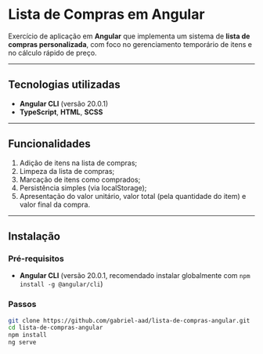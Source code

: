# Lista de Compras em Angular

Exercício de aplicação em **Angular** que implementa um sistema de **lista de compras personalizada**, com foco no gerenciamento temporário de itens e no cálculo rápido de preço.

---

##  Tecnologias utilizadas

- **Angular CLI** (versão 20.0.1)
- **TypeScript**, **HTML**, **SCSS**  

---

## Funcionalidades 

1. Adição de itens na lista de compras;
2. Limpeza da lista de compras;
3. Marcação de itens como comprados;
4. Persistência simples (via localStorage);
5. Apresentação do valor unitário, valor total (pela quantidade do item) e valor final da compra.

---

## Instalação

### Pré-requisitos

- **Angular CLI** (versão 20.0.1, recomendado instalar globalmente com `npm install -g @angular/cli`)

### Passos

```bash
git clone https://github.com/gabriel-aad/lista-de-compras-angular.git
cd lista-de-compras-angular
npm install
ng serve
